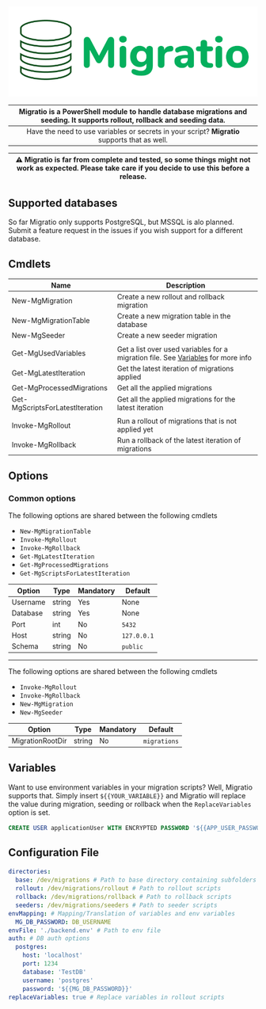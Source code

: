 ![header-image](./images/header.png)

| Migratio is a PowerShell module to handle database migrations and seeding. It supports rollout, rollback and seeding data. |
| :------------------------------------------------------------------------------------------------------------------------: |
|               Have the need to use variables or secrets in your script? **Migratio** supports that as well.                |

| ⚠️ Migratio is far from complete and tested, so some things might not work as expected. Please take care if you decide to use this before a release. |
| :--------------------------------------------------------------------------------------------------------------------------------------------------: |

## Supported databases

So far Migratio only supports PostgreSQL, but MSSQL is alo planned. Submit a feature request in the issues if you wish support for a different database.

## Cmdlets

| Name                            | Description                                                                                    |
| ------------------------------- | ---------------------------------------------------------------------------------------------- |
| New-MgMigration                 | Create a new rollout and rollback migration                                                    |
| New-MgMigrationTable            | Create a new migration table in the database                                                   |
| New-MgSeeder                    | Create a new seeder migration                                                                  |
|                                 |                                                                                                |
| Get-MgUsedVariables             | Get a list over used variables for a migration file. See [Variables](#Variables) for more info |
| Get-MgLatestIteration           | Get the latest iteration of migrations applied                                                 |
| Get-MgProcessedMigrations       | Get all the applied migrations                                                                 |
| Get-MgScriptsForLatestIteration | Get all the applied migrations for the latest iteration                                        |
|                                 |                                                                                                |
| Invoke-MgRollout                | Run a rollout of migrations that is not applied yet                                            |
| Invoke-MgRollback               | Run a rollback of the latest iteration of migrations                                           |

## Options

### Common options

The following options are shared between the following cmdlets

- `New-MgMigrationTable`
- `Invoke-MgRollout`
- `Invoke-MgRollback`
- `Get-MgLatestIteration`
- `Get-MgProcessedMigrations`
- `Get-MgScriptsForLatestIteration`

| Option   | Type   | Mandatory | Default     |
| -------- | ------ | --------- | ----------- |
| Username | string | Yes       | None        |
| Database | string | Yes       | None        |
| Port     | int    | No        | `5432`      |
| Host     | string | No        | `127.0.0.1` |
| Schema   | string | No        | `public`    |

---

The following options are shared between the following cmdlets

- `Invoke-MgRollout`
- `Invoke-MgRollback`
- `New-MgMigration`
- `New-MgSeeder`

| Option           | Type   | Mandatory | Default      |
| ---------------- | ------ | --------- | ------------ |
| MigrationRootDir | string | No        | `migrations` |

## Variables

Want to use environment variables in your migration scripts? Well, Migratio supports that. Simply insert `${{YOUR_VARIABLE}}` and Migratio will replace the value during migration, seeding or rollback when the `ReplaceVariables` option is set.

```sql
CREATE USER applicationUser WITH ENCRYPTED PASSWORD '${{APP_USER_PASSWORD}}';
```

## Configuration File
```yaml
directories:
  base: /dev/migrations # Path to base directory containing subfolders
  rollout: /dev/migrations/rollout # Path to rollout scripts
  rollback: /dev/migrations/rollback # Path to rollback scripts
  seeders: /dev/migrations/seeders # Path to seeder scripts
envMapping: # Mapping/Translation of variables and env variables
  MG_DB_PASSWORD: DB_USERNAME
envFile: './backend.env' # Path to env file
auth: # DB auth options
  postgres:
    host: 'localhost'
    port: 1234
    database: 'TestDB'
    username: 'postgres'
    password: '${{MG_DB_PASSWORD}}'
replaceVariables: true # Replace variables in rollout scripts

```